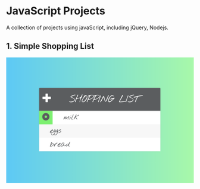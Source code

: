 # JavaScript Projects

A collection of projects using javaScript, including jQuery, Nodejs.




## 1.  Simple Shopping List

![Shopping List](images/ShoppingListScreenshot.png)